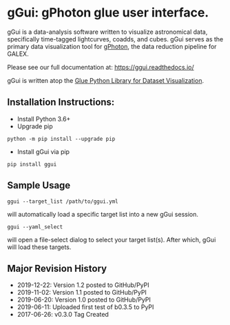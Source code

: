# gGui: gPhoton glue user interface.
gGui is a data-analysis software written to visualize astronomical data, specifically time-tagged lightcurves, coadds, and cubes. gGui serves as the primary data visualization tool for [gPhoton](https://archive.stsci.edu/prepds/gphoton/), the data reduction pipeline for GALEX. 

Please see our full documentation at: https://ggui.readthedocs.io/

gGui is written atop the [Glue Python Library for Dataset Visualization](https://github.com/glue-viz/glue). 

## Installation Instructions:
* Install Python 3.6+
* Upgrade pip
```console
python -m pip install --upgrade pip
```
* Install gGui via pip
```console
pip install ggui
```

## Sample Usage
```console
ggui --target_list /path/to/ggui.yml
```
will automatically load a specific target list into a new gGui session.
```console
ggui --yaml_select
```
will open a file-select dialog to select your target list(s). After which, gGui will load these targets.

## Major Revision History
* 2019-12-22: Version 1.2 posted to GitHub/PyPI
* 2019-11-02: Version 1.1 posted to GitHub/PyPI
* 2019-06-20: Version 1.0 posted to GitHub/PyPI
* 2019-06-11: Uploaded first test of b0.3.5 to PyPI
* 2017-06-26: v0.3.0 Tag Created
